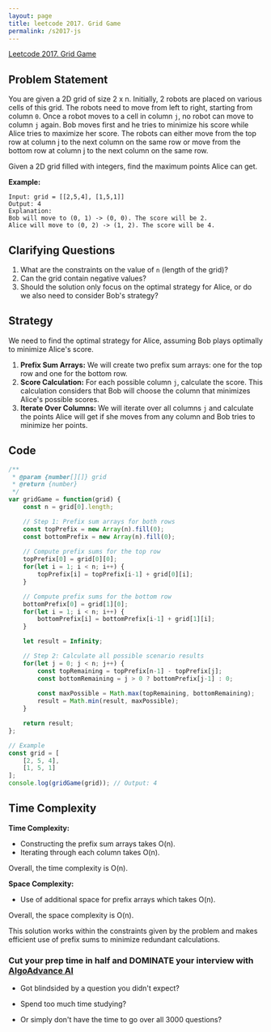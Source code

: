 ```yaml
---
layout: page
title: leetcode 2017. Grid Game
permalink: /s2017-js
---
```

[Leetcode 2017. Grid Game](https://algoadvance.github.io/algoadvance/l2017)
## Problem Statement

You are given a 2D grid of size 2 x n. Initially, 2 robots are placed on various cells of this grid. The robots need to move from left to right, starting from column `0`. Once a robot moves to a cell in column `j`, no robot can move to column `j` again. Bob moves first and he tries to minimize his score while Alice tries to maximize her score. The robots can either move from the top row at column j to the next column on the same row or move from the bottom row at column j to the next column on the same row.

Given a 2D grid filled with integers, find the maximum points Alice can get. 

**Example:**

```
Input: grid = [[2,5,4], [1,5,1]]
Output: 4
Explanation:
Bob will move to (0, 1) -> (0, 0). The score will be 2.
Alice will move to (0, 2) -> (1, 2). The score will be 4.
```

## Clarifying Questions

1. What are the constraints on the value of `n` (length of the grid)?
2. Can the grid contain negative values?
3. Should the solution only focus on the optimal strategy for Alice, or do we also need to consider Bob's strategy?

## Strategy

We need to find the optimal strategy for Alice, assuming Bob plays optimally to minimize Alice's score.

1. **Prefix Sum Arrays:** We will create two prefix sum arrays: one for the top row and one for the bottom row.
2. **Score Calculation:** For each possible column `j`, calculate the score. This calculation considers that Bob will choose the column that minimizes Alice's possible scores.
3. **Iterate Over Columns:** We will iterate over all columns `j` and calculate the points Alice will get if she moves from any column and Bob tries to minimize her points.

## Code

```javascript
/**
 * @param {number[][]} grid
 * @return {number}
 */
var gridGame = function(grid) {
    const n = grid[0].length;

    // Step 1: Prefix sum arrays for both rows
    const topPrefix = new Array(n).fill(0);
    const bottomPrefix = new Array(n).fill(0);
    
    // Compute prefix sums for the top row
    topPrefix[0] = grid[0][0];
    for(let i = 1; i < n; i++) {
        topPrefix[i] = topPrefix[i-1] + grid[0][i];
    }

    // Compute prefix sums for the bottom row
    bottomPrefix[0] = grid[1][0];
    for(let i = 1; i < n; i++) {
        bottomPrefix[i] = bottomPrefix[i-1] + grid[1][i];
    }

    let result = Infinity;

    // Step 2: Calculate all possible scenario results
    for(let j = 0; j < n; j++) {
        const topRemaining = topPrefix[n-1] - topPrefix[j];
        const bottomRemaining = j > 0 ? bottomPrefix[j-1] : 0;
        
        const maxPossible = Math.max(topRemaining, bottomRemaining);
        result = Math.min(result, maxPossible);
    }

    return result;
};

// Example
const grid = [
    [2, 5, 4],
    [1, 5, 1]
];
console.log(gridGame(grid)); // Output: 4
```

## Time Complexity

**Time Complexity:**
- Constructing the prefix sum arrays takes O(n).
- Iterating through each column takes O(n).

Overall, the time complexity is O(n).

**Space Complexity:**
- Use of additional space for prefix arrays which takes O(n).

Overall, the space complexity is O(n).

This solution works within the constraints given by the problem and makes efficient use of prefix sums to minimize redundant calculations.


### Cut your prep time in half and DOMINATE your interview with [AlgoAdvance AI](https://algoAdvance.com)

- Got blindsided by a question you didn't expect?

- Spend too much time studying?

- Or simply don't have the time to go over all 3000 questions?

